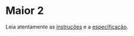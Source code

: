 # Maior 2

Leia atentamente as [instruções](./instruções.md) e a [especificação](./especificação.md).
